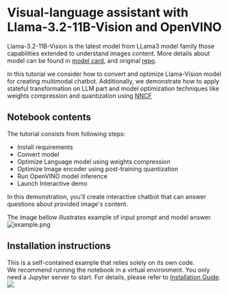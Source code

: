 # Visual-language assistant with Llama-3.2-11B-Vision and OpenVINO

Llama-3.2-11B-Vision is the latest model from LLama3 model family those capabilities extended to understand images content.
More details about model can be found in [model card](https://github.com/meta-llama/llama-models/blob/main/models/llama3_2/MODEL_CARD_VISION.md), and original [repo](https://github.com/meta-llama/llama-models).

In this tutorial we consider how to convert and optimize Llama-Vision model for creating multimodal chatbot. Additionally, we demonstrate how to apply stateful transformation on LLM part and model optimization techniques like weights compression and quantization using [NNCF](https://github.com/openvinotoolkit/nncf)

## Notebook contents
The tutorial consists from following steps:

- Install requirements
- Convert model
- Optimize Language model using weights compression
- Optimize Image encoder using post-training quantization
- Run OpenVINO model inference
- Launch Interactive demo

In this demonstration, you'll create interactive chatbot that can answer questions about provided image's content.

The image bellow illustrates example of input prompt and model answer.
![example.png](https://github.com/user-attachments/assets/1e3fde78-bae5-4b9a-8ef3-ea1291b288cf)

## Installation instructions
This is a self-contained example that relies solely on its own code.</br>
We recommend running the notebook in a virtual environment. You only need a Jupyter server to start.
For details, please refer to [Installation Guide](../../README.md).
<img referrerpolicy="no-referrer-when-downgrade" src="https://static.scarf.sh/a.png?x-pxid=5b5a4db0-7875-4bfb-bdbd-01698b5b1a77&file=notebooks/mllama-3.2/README.md" />
